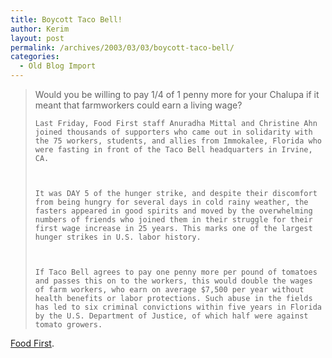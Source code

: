 ```yaml
---
title: Boycott Taco Bell!
author: Kerim
layout: post
permalink: /archives/2003/03/03/boycott-taco-bell/
categories:
  - Old Blog Import
---
```


>   Would you be willing to pay 1/4 of 1 penny more for your Chalupa if it meant that farmworkers could earn a living wage? 
>   
>   
>     Last Friday, Food First staff Anuradha Mittal and Christine Ahn joined thousands of supporters who came out in solidarity with the 75 workers, students, and allies from Immokalee, Florida who were fasting in front of the Taco Bell headquarters in Irvine, CA.
>   
>   
>   
>     It was DAY 5 of the hunger strike, and despite their discomfort from being hungry for several days in cold rainy weather, the fasters appeared in good spirits and moved by the overwhelming numbers of friends who joined them in their struggle for their first wage increase in 25 years. This marks one of the largest hunger strikes in U.S. labor history.
>   
>   
>   
>     If Taco Bell agrees to pay one penny more per pound of tomatoes and passes this on to the workers, this would double the wages of farm workers, who earn on average $7,500 per year without health benefits or labor protections. Such abuse in the fields has led to six criminal convictions within five years in Florida by the U.S. Department of Justice, of which half were against tomato growers.
>   


<a href="http://www.foodfirst.org/action/" onclick="_gaq.push(['_trackEvent', 'outbound-article', 'http://www.foodfirst.org/action/', 'Food First']);" >Food First</a>.

